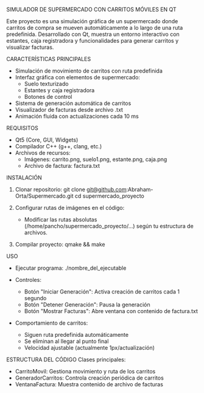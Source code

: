 SIMULADOR DE SUPERMERCADO CON CARRITOS MÓVILES EN QT

Este proyecto es una simulación gráfica de un supermercado donde carritos de compra se mueven automáticamente a lo largo de una ruta predefinida. Desarrollado con Qt, muestra un entorno interactivo con estantes, caja registradora y funcionalidades para generar carritos y visualizar facturas.

CARACTERÍSTICAS PRINCIPALES
- Simulación de movimiento de carritos con ruta predefinida
- Interfaz gráfica con elementos de supermercado:
  * Suelo texturizado
  * Estantes y caja registradora
  * Botones de control
- Sistema de generación automática de carritos
- Visualizador de facturas desde archivo .txt
- Animación fluida con actualizaciones cada 10 ms

REQUISITOS
- Qt5 (Core, GUI, Widgets)
- Compilador C++ (g++, clang, etc.)
- Archivos de recursos:
  * Imágenes: carrito.png, suelo1.png, estante.png, caja.png
  * Archivo de factura: factura.txt

INSTALACIÓN
1. Clonar repositorio:
   git clone git@github.com:Abraham-Orta/Supermercado.git
   cd supermercado_proyecto

2. Configurar rutas de imágenes en el código:
   - Modificar las rutas absolutas (/home/pancho/supermercado_proyecto/...) según tu estructura de archivos.

3. Compilar proyecto:
   qmake && make

USO
- Ejecutar programa:
  ./nombre_del_ejecutable

- Controles:
  * Botón "Iniciar Generación": Activa creación de carritos cada 1 segundo
  * Botón "Detener Generación": Pausa la generación
  * Botón "Mostrar Facturas": Abre ventana con contenido de factura.txt

- Comportamiento de carritos:
  * Siguen ruta predefinida automáticamente
  * Se eliminan al llegar al punto final
  * Velocidad ajustable (actualmente 1px/actualización)

ESTRUCTURA DEL CÓDIGO
Clases principales:
- CarritoMovil: Gestiona movimiento y ruta de los carritos
- GeneradorCarritos: Controla creación periódica de carritos
- VentanaFactura: Muestra contenido de archivo de facturas
